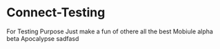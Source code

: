 # Connect-Testing
For Testing Purpose
Just make a fun of othere
all the best
Mobiule
alpha
beta
Apocalypse
sadfasd
